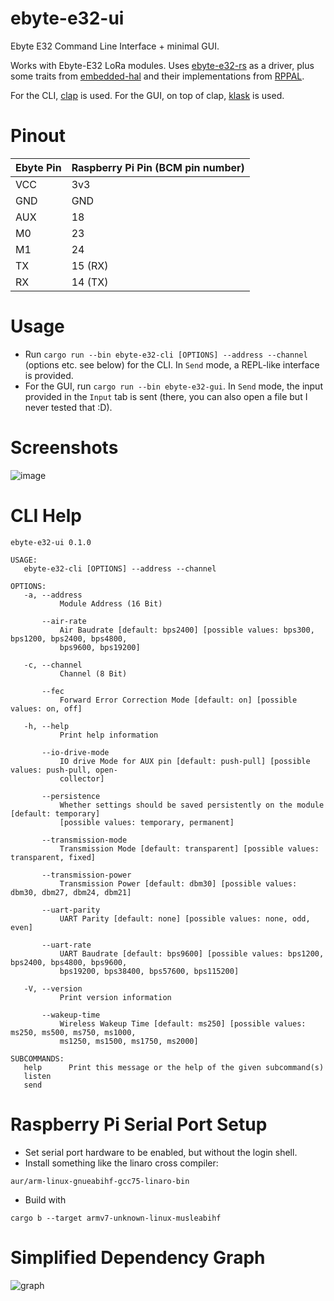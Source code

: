 # ebyte-e32-ui
Ebyte E32 Command Line Interface + minimal GUI.

Works with Ebyte-E32 LoRa modules. Uses [ebyte-e32-rs](https://github.com/barafael/ebyte-e32-rs) as a driver, plus some traits from [embedded-hal](https://github.com/rust-embedded/embedded-hal) and their implementations from [RPPAL](https://github.com/golemparts/rppal).

For the CLI, [clap](https://github.com/clap-rs/clap) is used. For the GUI, on top of clap, [klask](https://github.com/MichalGniadek/klask) is used.

# Pinout

| Ebyte Pin | Raspberry Pi Pin (BCM pin number) |
|-----------|-----------------------------------|
| VCC       | 3v3                               |
| GND       | GND                               |
| AUX       | 18                                |
| M0        | 23                                |
| M1        | 24                                |
| TX        | 15 (RX)                           |
| RX        | 14 (TX)                           |

# Usage

 * Run `cargo run --bin ebyte-e32-cli [OPTIONS] --address --channel` (options etc. see below) for the CLI. In `Send` mode, a REPL-like interface is provided.
 * For the GUI, run `cargo run --bin ebyte-e32-gui`. In `Send` mode, the input provided in the `Input` tab is sent (there, you can also open a file but I never tested that :D).

# Screenshots

![image](https://user-images.githubusercontent.com/6966738/167198228-d15e67e7-de91-4b65-a96f-f3ecb1c98f81.png)

# CLI Help

```
ebyte-e32-ui 0.1.0                                                                                                         
                                                                                                                          
USAGE:                                                                                                                     
   ebyte-e32-cli [OPTIONS] --address --channel                                           
                                                                                                                          
OPTIONS:                                                                                                                   
   -a, --address                                                                                                
           Module Address (16 Bit)                                                                                        
                                                                                                                          
       --air-rate                                                                                              
           Air Baudrate [default: bps2400] [possible values: bps300, bps1200, bps2400, bps4800,                           
           bps9600, bps19200]                                                                                             
                                                                                                                          
   -c, --channel                                                                                                
           Channel (8 Bit)                                                                                                
                                                                                                                          
       --fec                                                                                                        
           Forward Error Correction Mode [default: on] [possible values: on, off]                                         
                                                                                                                          
   -h, --help                                                                                                             
           Print help information                                                                                         
                                                                                                                          
       --io-drive-mode                                                                                    
           IO drive Mode for AUX pin [default: push-pull] [possible values: push-pull, open-                              
           collector]                                                                                                     
                                                                                                                          
       --persistence                                                                                        
           Whether settings should be saved persistently on the module [default: temporary]                               
           [possible values: temporary, permanent]                                                                        
                                                                                                                          
       --transmission-mode                                                                            
           Transmission Mode [default: transparent] [possible values: transparent, fixed]                                 
                                                                                                                          
       --transmission-power                                                                          
           Transmission Power [default: dbm30] [possible values: dbm30, dbm27, dbm24, dbm21]                              
                                                                                                                          
       --uart-parity                                                                                        
           UART Parity [default: none] [possible values: none, odd, even]                                                 
                                                                                                                          
       --uart-rate                                                                                            
           UART Baudrate [default: bps9600] [possible values: bps1200, bps2400, bps4800, bps9600,                         
           bps19200, bps38400, bps57600, bps115200]                                                                       
                                                                                                                          
   -V, --version                                                                                                          
           Print version information                                                                                      
                                                                                                                          
       --wakeup-time                                                                                        
           Wireless Wakeup Time [default: ms250] [possible values: ms250, ms500, ms750, ms1000,                           
           ms1250, ms1500, ms1750, ms2000]                                                                                
                                                                                                                          
SUBCOMMANDS:                                                                                                               
   help      Print this message or the help of the given subcommand(s)                                                    
   listen                                                                                                                 
   send                                                                                                                   
```

# Raspberry Pi Serial Port Setup

 * Set serial port hardware to be enabled, but without the login shell.
 * Install something like the linaro cross compiler: 

```
aur/arm-linux-gnueabihf-gcc75-linaro-bin
```

 * Build with 

```
cargo b --target armv7-unknown-linux-musleabihf
```

# Simplified Dependency Graph

![graph](https://user-images.githubusercontent.com/6966738/167207702-d781f5c7-ec73-4785-8b22-783575306463.png)
